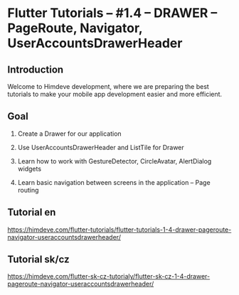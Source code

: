 # Flutter Tutorials – #1.4 – DRAWER – PageRoute, Navigator, UserAccountsDrawerHeader

## Introduction
Welcome to Himdeve development, where we are preparing the best tutorials to make your mobile app development easier and more efficient.

## Goal
1. Create a Drawer for our application

2. Use UserAccountsDrawerHeader and ListTile for Drawer

3. Learn how to work with GestureDetector, CircleAvatar, AlertDialog widgets

4. Learn basic navigation between screens in the application – Page routing

## Tutorial en
https://himdeve.com/flutter-tutorials/flutter-tutorials-1-4-drawer-pageroute-navigator-useraccountsdrawerheader/

## Tutorial sk/cz
https://himdeve.com/flutter-sk-cz-tutorialy/flutter-sk-cz-1-4-drawer-pageroute-navigator-useraccountsdrawerheader/

